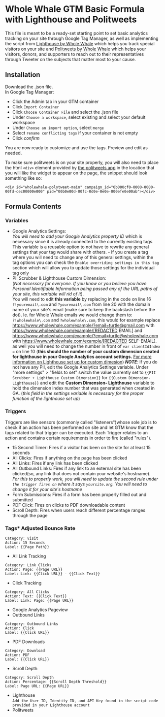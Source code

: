 # Whole Whale GTM Basic Formula with Lighthouse and Politweets

This file is meant to be a ready-set starting point to set basic analytics tracking on your site through Google Tag Manager, as well as implementing the script from [Lighthouse by Whole Whale](https://www.wholewhale.com/products/lighthouse) which helps you track special visitors on your site and [Politweets by Whole Whale](https://www.wholewhale.com/products/politweets) which helps your visitors, donors, and supporters to reach out to their representatives through Tweeter on the subjects that matter most to your cause.
 
## Installation

Download the .json file.   
In Google Tag Manager:
* Click the Admin tab in your GTM container
* Click `Import Container`
* Click `Choose Container File` and select the .json file
* Under `Choose a workspace`, select existing and select your default workspace
* Under `Choose an import option`, select `merge`
* Select `rename conflicting tags` if your container is not empty
* Click *confirm*

You are now ready to customize and use the tags. Preview and edit as needed.    

To make sure politweets is on your site properly, you will also need to place the html `<div>` element provided by [the politweets app](https://app.politweets.org/campaigns) in the location that you will like the widget to appear on the page, the snippet should look something like so:
```
<div id="wholewhale-polytweet-main" campaign_id="0b000cf0-0000-0000-00fd-cec00000e000" pid="00b0e00d-00fc-0d0e-0e0e-000efe0e00ab"></div>
``` 

## Formula Contents

### Variables

* Google Analytics Settings:    
*You will need to add your Google Analytics property ID* which is necessary since it is already connected to the currently existing tags. This variable is a reusable option to not have to rewrite any general settings that your tag would share with others. - If you create a tag where you will need to change any of this general settings, within the tag options you can check the `Enable overriding settings in this tag` section which will allow you to update those settings for the individual tag only
* PII Scrubber & Lighthouse Custom Dimension:    
(*Not necessary for everyone. If you know or you believe you have Personal Identifiable Information being passed any of the URL paths of your site, this variable will rid of it*).  
You will need to edit **this variable** by replacing in the code on line 16 `?!youremail\.com` and `?youremail\.com` from line 20 with the domain name of your site's email (make sure to keep the backslash before the dot). Ie. for Whole Whale emails we would change them to: `?!wholewhale\.com` and `?wholewhale\.com`, this would for example replace https://www.wholewhale.com/example/?email=turtle@gmail.com with https://www.wholewhale.com/example/[REDACTED EMAIL] and https://www.wholewhale.com/example/?email=turtle@wholewhale.com with https://www.wholewhale.com/example/[REDACTED SELF-EMAIL]. as well you will need to change the number in front of `var clientIdIndex =` on line 10 (**this should the number of your custom dimension created for lighthouse in your Google Analytics account settings.** [For more information on Lighthouse set up for custom dimesion](https://www.wholewhale.com/lighthouse/setup/#segments)) 
**_NOTE_**: If you do not have any PII, edit the Google Analytics Settings variable. Under "more settings" > "fields to set" switch the value currently set to `{{PII Scrubber + Lighthouse Custom Dimension}}` for `{{Custom Dimension- Lighthouse}}` and edit the **Custom Dimension- Lighthouse** variable to hold the dimension index number that was generated when created in GA. (*this field in the settings variable is necessary for the proper function of the lighthouse set up*)

### Triggers
Triggers are like sensors (commonly called "listeners")whose sole job is to check if an action has been performed on site and let GTM know that the tags related to that trigger can be executed. Each Trigger relates to an action and contains certain requirements in order to fire (called "rules").

* 15 Second Timer: Fires if a visitor has been on the site for at least 15 seconds
* All Clicks: Fires if anything on the page has been clicked
* All Links: Fires if any link has been clicked
* All Outbound Links: Fires if any link to an external site has been clicked(so, any link that does not contain your website's hostname).  
_For this to properly work, you will need to update the second rule under `the trigger fires on` where it says `yoursite.org`. You will need to change it for your site's hostname_
* Form Submissions: Fires if a form has been properly filled out and submitted
* PDF Click: Fires on clicks to PDF downloadable content
* Scroll Depth: Fires when users reach different percentage ranges through the page

### Tags* Adjusted Bounce Rate
```
Category: visit
Action: 15 Seconds
Label: {{Page Path}}
```
* All Link Tracking
```
Category: Link Clicks
Action: Page: {{Page URL}}
Label: Link: {{Click URL}} - {{Click Text}}
```
* Click Tracking
```
Category: All Clicks
Action: Text: {{Click Text}}
Label: Link: Page: {{Page URL}}
```
* Google Analytics Pageview
* Outbound Links
```
Category: Outbound Links
Action: Click
Label: {{Click URL}}
```
* PDF Downloads
```
Category: Download
Action: PDF
Label: {{Click URL}}
```
* Scroll Depth 
```
Category: Scroll Depth
Action: Percentage: {{Scroll Depth Threshold}}
Label: Page URL: {{Page URL}}
```
* Lighthouse   
`Add the User ID, Identity ID, and API Key found in the script code provided in your Lighthouse account`
* Politweets

